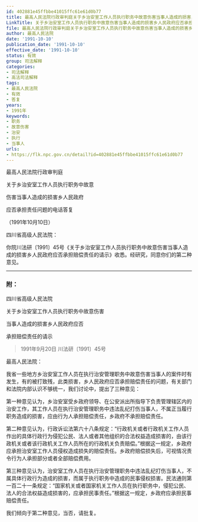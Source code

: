 ```yaml
---
id: 402881e45ffbbe41015ffc61e61d0b77
title: 最高人民法院行政审判庭关于乡治安室工作人员执行职务中故意伤害当事人造成的损害乡人民政府应否承担责任问题的电话答复
LinkTitle: 关于乡治安室工作人员执行职务中故意伤害当事人造成的损害乡人民政府应否承担责任问题的电话答复（1991）
file: 最高人民法院行政审判庭关于乡治安室工作人员执行职务中故意伤害当事人造成的损害乡人民政府应否承担责任问题的电话答复_19911010_402881e45ffbbe41015ffc61e61d0b77.docx
author: 最高人民法院
date: '1991-10-10'
publication_date: '1991-10-10'
effective_date: '1991-10-10'
status: 有效
group: 司法解释
categories:
- 司法解释
- 高法司法解释
tags:
- 最高人民法院
- 有效
- 答复
years:
- 1991年
keywords:
- 职务
- 故意伤害
- 治安
- 执行
- 当事人
urls:
- https://flk.npc.gov.cn/detail?id=402881e45ffbbe41015ffc61e61d0b77
---
```


最高人民法院行政审判庭

关于乡治安室工作人员执行职务中故意

伤害当事人造成的损害乡人民政府

应否承担责任问题的电话答复

（1991年10月10日）

四川省高级人民法院：

你院川法研〔1991〕45号《关于乡治安室工作人员执行职务中故意伤害当事人造成的损害乡人民政府应否承担赔偿责任的请示》收悉。经研究，同意你们的第二种意见。

---

### 附：

四川省高级人民法院

关于乡治安室工作人员执行职务中故意伤害

当事人造成的损害乡人民政府应否

承担赔偿责任的请示

> 1991年9月20日 川法研〔1991〕45号

最高人民法院：

我省一些地方乡治安室工作人员在执行治安管理职务中故意伤害当事人的案件时有发生，有的被打致残，此类损害，乡人民政府应否承担赔偿责任的问题，有关部门和法院内部认识不够统一，我们讨论中，提出了三种意见：

第一种意见认为，乡治安室受乡政府领导、在公安派出所指导下负责管理辖区内的治安工作，其工作人员在执行治安管理职务中违法乱纪打伤当事人，不属正当履行职务造成的损害，应由行为人承担赔偿责任，乡政府不承担赔偿责任。

第二种意见认为，行政诉讼法第六十八条规定：“行政机关或者行政机关工作人员作出的具体行政行为侵犯公民、法人或者其他组织的合法权益造成损害的，由该行政机关或者该行政机关工作人员所在的行政机关负责赔偿。”根据这一规定，乡政府应承担治安室工作人员侵权造成损失的赔偿责任。乡政府赔偿损失后，可视情况责令行为人承担部分或者全部赔偿费用。

第三种意见认为，治安室工作人员在执行治安管理职务中违法乱纪打伤当事人，不属具体行政行为造成的损害，而属于执行职务中造成的民事侵权损害。民法通则第一百二十一条规定：“国家机关或者国家机关工作人员在执行职务中，侵犯公民、法人的合法权益造成损害的，应承担民事责任。”根据这一规定，乡政府应承担民事赔偿责任。

我们倾向于第二种意见，当否，请批复。
